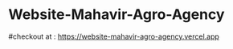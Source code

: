 # W e b s i t e - M a h a v i r - A g r o - A g e n c y 
#checkout at : https://website-mahavir-agro-agency.vercel.app
 

